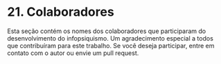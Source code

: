 # 21. Colaboradores

Esta seção contém os nomes dos colaboradores que participaram do desenvolvimento do infopsiquismo. Um agradecimento especial a todos que contribuíram para este trabalho. Se você deseja participar, entre em contato com o autor ou envie um pull request.
